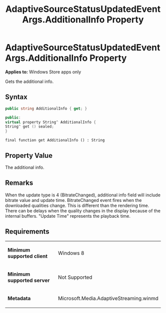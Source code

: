 ﻿---
title: AdaptiveSourceStatusUpdatedEventArgs.AdditionalInfo Property
TOCTitle: AdditionalInfo Property
ms:assetid: c2b57443-1418-4d01-aaaa-d6be06f79a9c
ms:mtpsurl: https://msdn.microsoft.com/en-us/library/JJ822826(v=VS.90)
ms:contentKeyID: 50079580
ms.date: 11/19/2012
mtps_version: v=VS.90
dev_langs:
- csharp
- c++
- jscript
---

# AdaptiveSourceStatusUpdatedEventArgs.AdditionalInfo Property

**Applies to:** Windows Store apps only

Gets the additional info.

## Syntax

``` csharp
public string AdditionalInfo { get; }
```

``` c++
public:
virtual property String^ AdditionalInfo {
String^ get () sealed;
}
```

``` jscript
final function get AdditionalInfo () : String
```

## Property Value

The additional info.

## Remarks

When the update type is 4 (BitrateChanged), additional info field will include bitrate value and update time. BitrateChanged event fires when the downloaded qualities change. This is different than the rendering time. There can be delays when the quality changes in the display because of the internal buffers. "Update Time" represents the playback time.

## Requirements

<table>
<colgroup>
<col style="width: 50%" />
<col style="width: 50%" />
</colgroup>
<tbody>
<tr class="odd">
<td><p><strong>Minimum supported client</strong></p></td>
<td><p>Windows 8</p></td>
</tr>
<tr class="even">
<td><p><strong>Minimum supported server</strong></p></td>
<td><p>Not Supported</p></td>
</tr>
<tr class="odd">
<td><p><strong>Metadata</strong></p></td>
<td><p>Microsoft.Media.AdaptiveStreaming.winmd</p></td>
</tr>
</tbody>
</table>

